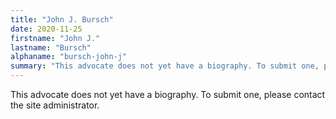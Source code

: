 ```yaml
---
title: "John J. Bursch"
date: 2020-11-25
firstname: "John J."
lastname: "Bursch"
alphaname: "bursch-john-j"
summary: "This advocate does not yet have a biography. To submit one, please contact the site administrator."
---
```

This advocate does not yet have a biography. To submit one, please contact the site administrator.

